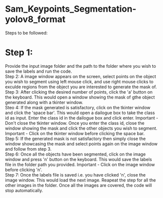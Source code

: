 # Sam_Keypoints_Segmentation-yolov8_format

Steps to be followed:<br>
# Step 1:
Provide the input image folder and the path to the folder where you wish to save the labels and run the code.<br>
Step 2: A image window appears on the screen, select points on the object you wish to segment using left mouse click, and use right mouse clicks to exculde regions from the object you are interested to generate the mask of.<br>
Step 3: After clicking the desired number of points, click the 'a' button on the keyboard. This would open a window showing the mask of gthe object generated along with a tkinter window.<br>
Steo 4: If the mask generated is satisfactory, click on the tkinter window and click the 'space bar'. This would open a dailogue box to take the class id as input. Enter the class id in the dailogue box and click enter. Important - Don't close the tkinter window. Once you enter the class id, close the window showing the mask and click the other objects you wish to segment. Important - Click on the tkinter window before clicking the space bar.<br>
Step 5: If the generated mask is not satisfactory then simply close the window showcasing the mask and select points again on the image window and follow from step 3.<br>
Step 6: Once all the objects have been segmented, click on the image window and press 'n' button on the keyboard. This would save the labels file in the folder path you provided. Important - Click on the image window before clicking 'n'.<br>
Step 7: Once the labels file is saved i.e. you have clicked 'n', close the image window. This would load the next image. Reapeat the step for all the other images in the folder. Once all the images are covered, the code will stop automatically.<br>
